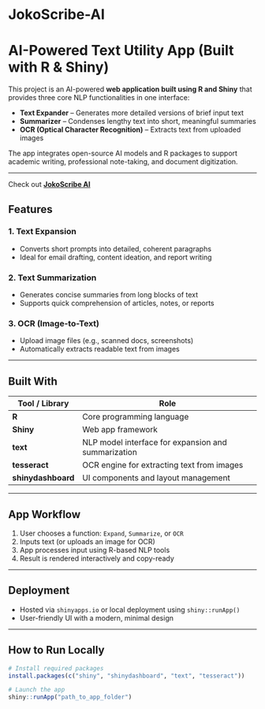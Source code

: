 # JokoScribe-AI
# AI-Powered Text Utility App (Built with R & Shiny)

This project is an AI-powered **web application built using R and Shiny** that provides three core NLP functionalities in one interface:

- **Text Expander** – Generates more detailed versions of brief input text
- **Summarizer** – Condenses lengthy text into short, meaningful summaries
- **OCR (Optical Character Recognition)** – Extracts text from uploaded images

The app integrates open-source AI models and R packages to support academic writing, professional note-taking, and document digitization.

---
Check out [**JokoScribe AI**](https://ye2qsj-temi.shinyapps.io/jokoscribe//)

## Features

### 1. **Text Expansion**
- Converts short prompts into detailed, coherent paragraphs
- Ideal for email drafting, content ideation, and report writing

### 2. **Text Summarization**
- Generates concise summaries from long blocks of text
- Supports quick comprehension of articles, notes, or reports

### 3. **OCR (Image-to-Text)**
- Upload image files (e.g., scanned docs, screenshots)
- Automatically extracts readable text from images

---

## Built With

| Tool / Library     | Role                                |
|--------------------|-------------------------------------|
| **R**              | Core programming language           |
| **Shiny**          | Web app framework                   |
| **text**           | NLP model interface for expansion and summarization |
| **tesseract**      | OCR engine for extracting text from images |
| **shinydashboard** | UI components and layout management |

---

## App Workflow

1. User chooses a function: `Expand`, `Summarize`, or `OCR`
2. Inputs text (or uploads an image for OCR)
3. App processes input using R-based NLP tools
4. Result is rendered interactively and copy-ready

---

## Deployment

- Hosted via `shinyapps.io` or local deployment using `shiny::runApp()`
- User-friendly UI with a modern, minimal design

---

## How to Run Locally

```r
# Install required packages
install.packages(c("shiny", "shinydashboard", "text", "tesseract"))

# Launch the app
shiny::runApp("path_to_app_folder")
